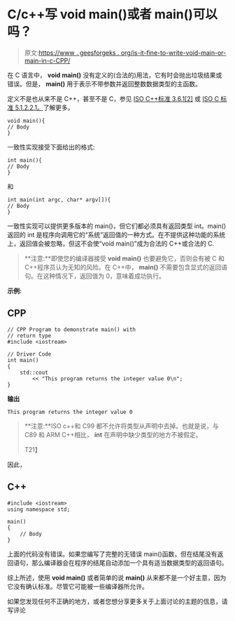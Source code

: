 # C/c++写 void main()或者 main()可以吗？

> 原文:[https://www . geesforgeks . org/is-it-fine-to-write-void-main-or-main-in-c-CPP/](https://www.geeksforgeeks.org/is-it-fine-to-write-void-main-or-main-in-c-cpp/)

在 C 语言中， **void main()** 没有定义的(合法的)用法，它有时会抛出垃圾结果或错误。但是， **main()** 用于表示不带参数并返回整数数据类型的主函数。

定义不是也从来不是 C++，甚至不是 C，参见 [ISO C++标准 3.6.1[2]](http://www.open-std.org/jtc1/sc22/wg21/docs/papers/2014/n4296.pdf) 或 [ISO C 标准 5.1.2.2.1。](http://www.open-std.org/jtc1/sc22/wg21/docs/papers/2014/n4296.pdf)了解更多。

```
void main(){
// Body
}
```

一致性实现接受下面给出的格式:

```
int main(){ 
// Body
}
```

和

```
int main(int argc, char* argv[]){
// Body
}
```

一致性实现可以提供更多版本的 main()，但它们都必须具有返回类型 int。main()返回的 int 是程序向调用它的“系统”返回值的一种方式。在不提供这种功能的系统上，返回值会被忽略，但这不会使“void main()”成为合法的 C++或合法的 C.

> **注意:**即使您的编译器接受 **void main()** 也要避免它，否则会有被 C 和 C++程序员认为无知的风险。在 C++中， **main()** 不需要包含显式的返回语句。在这种情况下，返回值为 0，意味着成功执行。

**示例:**

## CPP

```
// CPP Program to demonstrate main() with
// return type
#include <iostream>

// Driver Code
int main()
{
    std::cout
        << "This program returns the integer value 0\n";
}
```

**输出**

```
This program returns the integer value 0
```

> **注意:**ISO c++和 C99 都不允许将类型从声明中去掉。也就是说，与 C89 和 ARM C++相比， **int** 在声明中缺少类型的地方不被假定。
> 
> T21】

因此，

## C++

```
#include <iostream>
using namespace std;

main()
{
    // Body
}
```

上面的代码没有错误。如果您编写了完整的无错误 main()函数，但在结尾没有返回语句，那么编译器会在程序的结尾自动添加一个具有适当数据类型的返回语句。

综上所述，使用 **void main()** 或者简单的说 **main()** 从来都不是一个好主意，因为它没有确认标准。尽管它可能被一些编译器所允许。

如果您发现任何不正确的地方，或者您想分享更多关于上面讨论的主题的信息，请写评论